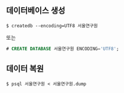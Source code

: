 ## 데이터베이스 생성
```
$ createdb --encoding=UTF8 서울연구원
```
또는
```sql
# CREATE DATABASE 서울연구원 ENCODING='UTF8';
```

## 데이터 복원
```
$ psql 서울연구원 < 서울연구원.dump
```
